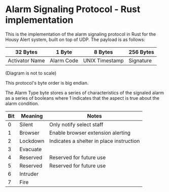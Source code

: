 # Alarm Signaling Protocol - Rust implementation

This is the implementation of the alarm signaling protocol in Rust for the Housy Alert system, built on top of UDP. The payload is as follows:

| 32 Bytes       | 1 Byte     | 8 Bytes         | 256 Bytes |
|----------------|------------|-----------------|-----------|
| Activator Name | Alarm Code | UNIX  Timestamp | Signature |

(Diagram is not to scale)

This protocol's byte order is big endian.

The Alarm Type byte stores a series of characteristics 
of the signaled alarm as a series of booleans where 1 indicates
that the aspect is true about the alarm condition.

| Bit | Meaning  | Notes                                    |
|-----|----------|------------------------------------------|
| 0   | Silent   | Only notify select staff                 |
| 1   | Browser  | Enable browser extension alerting        |
| 2   | Lockdown | Indicates a shelter in place instruction |
| 3   | Evacuate |                                          |
| 4   | Reserved | Reserved for future use                  |
| 5   | Reserved | Reserved for future use                  |
| 6   | Intruder |                                          |
| 7   | Fire     |                                          |
